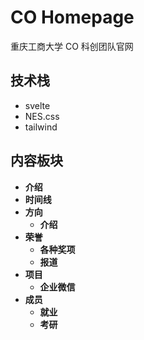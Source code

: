 # CO Homepage

重庆工商大学 CO 科创团队官网

## 技术栈

- svelte
- NES.css
- tailwind

## 内容板块

* **介绍**
* **时间线**
* **方向**
  * **介绍**
* **荣誉**
  * **各种奖项**
  * **报道**
* **项目**
  * **企业微信**
* **成员**
  * **就业**
  * **考研**

